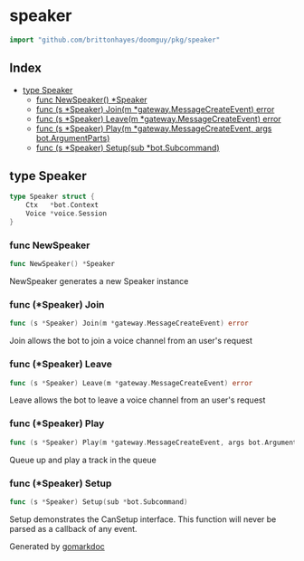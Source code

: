 <!-- Code generated by gomarkdoc. DO NOT EDIT -->

# speaker

```go
import "github.com/brittonhayes/doomguy/pkg/speaker"
```

## Index

- [type Speaker](<#type-speaker>)
  - [func NewSpeaker() *Speaker](<#func-newspeaker>)
  - [func (s *Speaker) Join(m *gateway.MessageCreateEvent) error](<#func-speaker-join>)
  - [func (s *Speaker) Leave(m *gateway.MessageCreateEvent) error](<#func-speaker-leave>)
  - [func (s *Speaker) Play(m *gateway.MessageCreateEvent, args bot.ArgumentParts)](<#func-speaker-play>)
  - [func (s *Speaker) Setup(sub *bot.Subcommand)](<#func-speaker-setup>)


## type Speaker

```go
type Speaker struct {
    Ctx   *bot.Context
    Voice *voice.Session
}
```

### func NewSpeaker

```go
func NewSpeaker() *Speaker
```

NewSpeaker generates a new Speaker instance

### func \(\*Speaker\) Join

```go
func (s *Speaker) Join(m *gateway.MessageCreateEvent) error
```

Join allows the bot to join a voice channel from an user's request

### func \(\*Speaker\) Leave

```go
func (s *Speaker) Leave(m *gateway.MessageCreateEvent) error
```

Leave allows the bot to leave a voice channel from an user's request

### func \(\*Speaker\) Play

```go
func (s *Speaker) Play(m *gateway.MessageCreateEvent, args bot.ArgumentParts)
```

Queue up and play a track in the queue

### func \(\*Speaker\) Setup

```go
func (s *Speaker) Setup(sub *bot.Subcommand)
```

Setup demonstrates the CanSetup interface\. This function will never be parsed as a callback of any event\.



Generated by [gomarkdoc](<https://github.com/princjef/gomarkdoc>)
